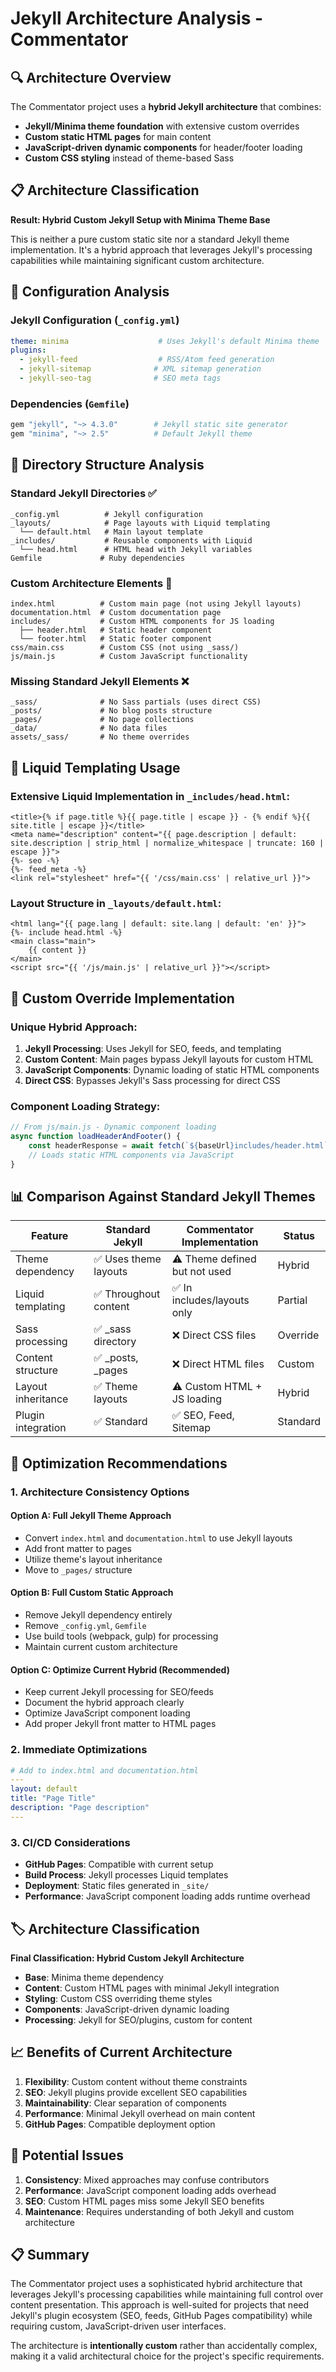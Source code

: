 # Jekyll Architecture Analysis - Commentator

## 🔍 Architecture Overview

The Commentator project uses a **hybrid Jekyll architecture** that combines:
- **Jekyll/Minima theme foundation** with extensive custom overrides
- **Custom static HTML pages** for main content
- **JavaScript-driven dynamic components** for header/footer loading
- **Custom CSS styling** instead of theme-based Sass

## 📋 Architecture Classification

**Result: Hybrid Custom Jekyll Setup with Minima Theme Base**

This is neither a pure custom static site nor a standard Jekyll theme implementation. It's a hybrid approach that leverages Jekyll's processing capabilities while maintaining significant custom architecture.

## 🔧 Configuration Analysis

### Jekyll Configuration (`_config.yml`)
```yaml
theme: minima                    # Uses Jekyll's default Minima theme
plugins:
  - jekyll-feed                  # RSS/Atom feed generation
  - jekyll-sitemap              # XML sitemap generation  
  - jekyll-seo-tag              # SEO meta tags
```

### Dependencies (`Gemfile`)
```ruby
gem "jekyll", "~> 4.3.0"        # Jekyll static site generator
gem "minima", "~> 2.5"          # Default Jekyll theme
```

## 📁 Directory Structure Analysis

### Standard Jekyll Directories ✅
```
_config.yml          # Jekyll configuration
_layouts/            # Page layouts with Liquid templating
  └── default.html   # Main layout template
_includes/           # Reusable components with Liquid
  └── head.html      # HTML head with Jekyll variables
Gemfile             # Ruby dependencies
```

### Custom Architecture Elements 🎨
```
index.html          # Custom main page (not using Jekyll layouts)
documentation.html  # Custom documentation page  
includes/           # Custom HTML components for JS loading
  ├── header.html   # Static header component
  └── footer.html   # Static footer component
css/main.css        # Custom CSS (not using _sass/)
js/main.js          # Custom JavaScript functionality
```

### Missing Standard Jekyll Elements ❌
```
_sass/              # No Sass partials (uses direct CSS)
_posts/             # No blog posts structure
_pages/             # No page collections
_data/              # No data files
assets/_sass/       # No theme overrides
```

## 🧩 Liquid Templating Usage

### Extensive Liquid Implementation in `_includes/head.html`:
```liquid
<title>{% if page.title %}{{ page.title | escape }} - {% endif %}{{ site.title | escape }}</title>
<meta name="description" content="{{ page.description | default: site.description | strip_html | normalize_whitespace | truncate: 160 | escape }}">
{%- seo -%}
{%- feed_meta -%}
<link rel="stylesheet" href="{{ '/css/main.css' | relative_url }}">
```

### Layout Structure in `_layouts/default.html`:
```liquid
<html lang="{{ page.lang | default: site.lang | default: 'en' }}">
{%- include head.html -%}
<main class="main">
    {{ content }}
</main>
<script src="{{ '/js/main.js' | relative_url }}"></script>
```

## 🔄 Custom Override Implementation

### Unique Hybrid Approach:
1. **Jekyll Processing**: Uses Jekyll for SEO, feeds, and templating
2. **Custom Content**: Main pages bypass Jekyll layouts for custom HTML
3. **JavaScript Components**: Dynamic loading of static HTML components
4. **Direct CSS**: Bypasses Jekyll's Sass processing for direct CSS

### Component Loading Strategy:
```javascript
// From js/main.js - Dynamic component loading
async function loadHeaderAndFooter() {
    const headerResponse = await fetch(`${baseUrl}includes/header.html`);
    // Loads static HTML components via JavaScript
}
```

## 📊 Comparison Against Standard Jekyll Themes

| Feature | Standard Jekyll | Commentator Implementation | Status |
|---------|----------------|---------------------------|---------|
| Theme dependency | ✅ Uses theme layouts | ⚠️ Theme defined but not used | Hybrid |
| Liquid templating | ✅ Throughout content | ✅ In includes/layouts only | Partial |
| Sass processing | ✅ _sass directory | ❌ Direct CSS files | Override |
| Content structure | ✅ _posts, _pages | ❌ Direct HTML files | Custom |
| Layout inheritance | ✅ Theme layouts | ⚠️ Custom HTML + JS loading | Hybrid |
| Plugin integration | ✅ Standard | ✅ SEO, Feed, Sitemap | Standard |

## 🎯 Optimization Recommendations

### 1. Architecture Consistency Options

#### Option A: Full Jekyll Theme Approach
- Convert `index.html` and `documentation.html` to use Jekyll layouts
- Add front matter to pages
- Utilize theme's layout inheritance
- Move to `_pages/` structure

#### Option B: Full Custom Static Approach  
- Remove Jekyll dependency entirely
- Remove `_config.yml`, `Gemfile`
- Use build tools (webpack, gulp) for processing
- Maintain current custom architecture

#### Option C: Optimize Current Hybrid (Recommended)
- Keep current Jekyll processing for SEO/feeds
- Document the hybrid approach clearly
- Optimize JavaScript component loading
- Add proper Jekyll front matter to HTML pages

### 2. Immediate Optimizations

```yaml
# Add to index.html and documentation.html
---
layout: default
title: "Page Title"
description: "Page description"
---
```

### 3. CI/CD Considerations

- **GitHub Pages**: Compatible with current setup
- **Build Process**: Jekyll processes Liquid templates
- **Deployment**: Static files generated in `_site/`
- **Performance**: JavaScript component loading adds runtime overhead

## 🏷️ Architecture Classification

**Final Classification: Hybrid Custom Jekyll Architecture**

- **Base**: Minima theme dependency
- **Content**: Custom HTML pages with minimal Jekyll integration  
- **Styling**: Custom CSS overriding theme styles
- **Components**: JavaScript-driven dynamic loading
- **Processing**: Jekyll for SEO/plugins, custom for content

## 📈 Benefits of Current Architecture

1. **Flexibility**: Custom content without theme constraints
2. **SEO**: Jekyll plugins provide excellent SEO capabilities
3. **Maintainability**: Clear separation of components
4. **Performance**: Minimal Jekyll overhead on main content
5. **GitHub Pages**: Compatible deployment option

## 🚧 Potential Issues

1. **Consistency**: Mixed approaches may confuse contributors
2. **Performance**: JavaScript component loading adds overhead
3. **SEO**: Custom HTML pages miss some Jekyll SEO benefits
4. **Maintenance**: Requires understanding of both Jekyll and custom architecture

## 📋 Summary

The Commentator project uses a sophisticated hybrid architecture that leverages Jekyll's processing capabilities while maintaining full control over content presentation. This approach is well-suited for projects that need Jekyll's plugin ecosystem (SEO, feeds, GitHub Pages compatibility) while requiring custom, JavaScript-driven user interfaces.

The architecture is **intentionally custom** rather than accidentally complex, making it a valid architectural choice for the project's specific requirements.